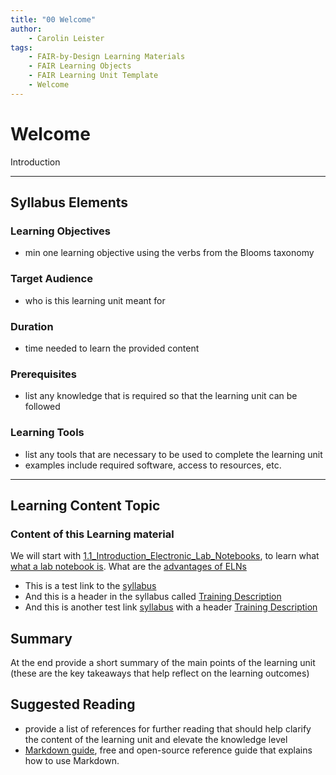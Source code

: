 ```yaml
---
title: "00 Welcome"
author: 
    - Carolin Leister
tags: 
    - FAIR-by-Design Learning Materials
    - FAIR Learning Objects
    - FAIR Learning Unit Template
    - Welcome
---
```


# Welcome

Introduction


---

## Syllabus Elements
### Learning Objectives
- min one learning objective using the verbs from the Blooms taxonomy

### Target Audience
- who is this learning unit meant for

### Duration
- time needed to learn the provided content

### Prerequisites
- list any knowledge that is required so that the learning unit can be followed

### Learning Tools

- list any tools that are necessary to be used to complete the learning unit
- examples include required software, access to resources, etc.

---


## Learning Content Topic

### Content of this Learning material

We will start with [1.1_Introduction_Electronic_Lab_Notebooks](../01%20Electronic%20Lab%20Notebooks/1.1_Introduction_Electronic_Lab_Notebooks.md), to learn what [what a lab notebook is](../01%20Electronic%20Lab%20Notebooks/1.1_Introduction_Electronic_Lab_Notebooks.md#what-is-a-laboratory-notebook).
What are the [advantages of ELNs](../01%20Electronic%20Lab%20Notebooks/1.1_Introduction_Electronic_Lab_Notebooks.md#advantages-of-elns)

- This is a test link to the [syllabus](../syllabus.md)
- And this is a header in the syllabus called [Training Description](../syllabus.md#training-description)
- And this is another test link [syllabus](../../../syllabus.md) with a header [Training Description](../../../syllabus.md#training-description)


## Summary

At the end provide a short summary of the main points of the learning unit (these are the key takeaways that help reflect on the learning outcomes)

## Suggested Reading
- provide a list of references for further reading that should help clarify the content of the learning unit and elevate the knowledge level
- [Markdown guide](https://www.markdownguide.org/), free and open-source reference guide that explains how to use Markdown.

